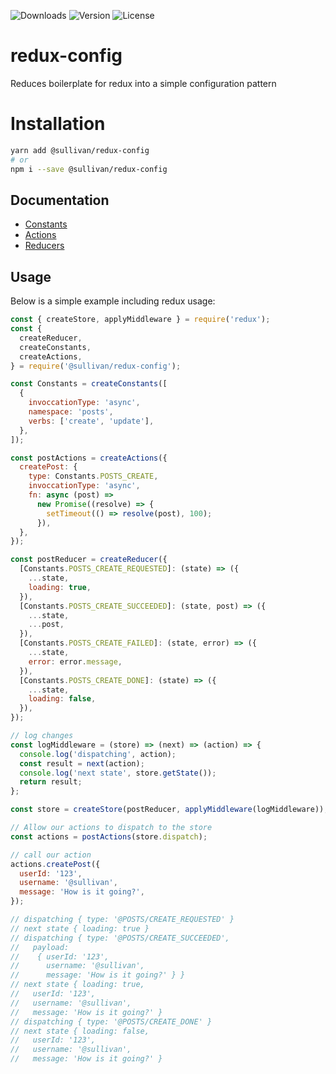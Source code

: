 ![Downloads][link-download] ![Version][link-version] ![License][link-license]

# redux-config
Reduces boilerplate for redux into a simple configuration pattern


# Installation 

```bash
yarn add @sullivan/redux-config
# or
npm i --save @sullivan/redux-config
```

## Documentation

- [Constants][constant]
- [Actions][action]
- [Reducers][reducer]


[link-download]: https://img.shields.io/npm/dt/@sullivan/redux-config
[link-version]: https://img.shields.io/npm/v/@sullivan/redux-config.svg
[link-license]: https://img.shields.io/npm/l/@sullivan/redux-config.svg

[action]: https://github.com/icarus-sullivan/redux-config/blob/master/documentation/actions.md
[constant]: https://github.com/icarus-sullivan/redux-config/blob/master/documentation/constants.md
[reducer]: https://github.com/icarus-sullivan/redux-config/blob/master/documentation/reducers.md

## Usage
Below is a simple example including redux usage:

```javascript
const { createStore, applyMiddleware } = require('redux');
const {
  createReducer,
  createConstants,
  createActions,
} = require('@sullivan/redux-config');

const Constants = createConstants([
  {
    invoccationType: 'async',
    namespace: 'posts',
    verbs: ['create', 'update'],
  },
]);

const postActions = createActions({
  createPost: {
    type: Constants.POSTS_CREATE,
    invoccationType: 'async',
    fn: async (post) =>
      new Promise((resolve) => {
        setTimeout(() => resolve(post), 100);
      }),
  },
});

const postReducer = createReducer({
  [Constants.POSTS_CREATE_REQUESTED]: (state) => ({
    ...state,
    loading: true,
  }),
  [Constants.POSTS_CREATE_SUCCEEDED]: (state, post) => ({
    ...state,
    ...post,
  }),
  [Constants.POSTS_CREATE_FAILED]: (state, error) => ({
    ...state,
    error: error.message,
  }),
  [Constants.POSTS_CREATE_DONE]: (state) => ({
    ...state,
    loading: false,
  }),
});

// log changes
const logMiddleware = (store) => (next) => (action) => {
  console.log('dispatching', action);
  const result = next(action);
  console.log('next state', store.getState());
  return result;
};

const store = createStore(postReducer, applyMiddleware(logMiddleware));

// Allow our actions to dispatch to the store
const actions = postActions(store.dispatch);

// call our action
actions.createPost({
  userId: '123',
  username: '@sullivan',
  message: 'How is it going?',
});

// dispatching { type: '@POSTS/CREATE_REQUESTED' }
// next state { loading: true }
// dispatching { type: '@POSTS/CREATE_SUCCEEDED',
//   payload:
//    { userId: '123',
//      username: '@sullivan',
//      message: 'How is it going?' } }
// next state { loading: true,
//   userId: '123',
//   username: '@sullivan',
//   message: 'How is it going?' }
// dispatching { type: '@POSTS/CREATE_DONE' }
// next state { loading: false,
//   userId: '123',
//   username: '@sullivan',
//   message: 'How is it going?' }
```
